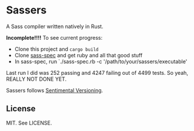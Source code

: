 # Sassers

A Sass compiler written natively in Rust.

**Incomplete!!!!** To see current progress:

* Clone this project and `cargo build`
* Clone [sass-spec](https://github.com/sass/sass-spec/) and get ruby and all that good stuff
* In sass-spec, run `./sass-spec.rb -c '/path/to/your/sassers/executable'

Last run I did was 252 passing and 4247 failing out of 4499 tests. So yeah, REALLY NOT DONE YET.

Sassers follows [Sentimental Versioning](http://sentimentalversioning.org/).

## License

MIT. See LICENSE.
